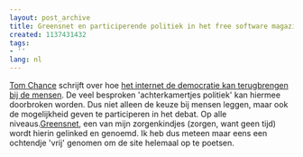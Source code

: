 ```yaml
---
layout: post_archive
title: Greensnet en participerende politiek in het free software magazine.
created: 1137431432
tags:
- ''
lang: nl
---
```

[Tom Chance](http://tom.acrewoods.net/blog) schrijft over hoe [het internet de democratie kan terugbrengen bij de mensen](http://www.freesoftwaremagazine.com/free_issues/issue_10/revolution_not_televised/). De veel besproken 'achterkamertjes politiek' kan hiermee doorbroken worden. Dus niet alleen de keuze bij mensen leggen, maar ook de mogelijkheid geven te participeren in het debat. Op alle niveaus.[Greensnet](http://greensnet.org), een van mijn zorgenkindjes (zorgen, want geen tijd) wordt hierin gelinked en genoemd. Ik heb dus meteen maar eens een ochtendje 'vrij' genomen om de site helemaal op te poetsen. 
